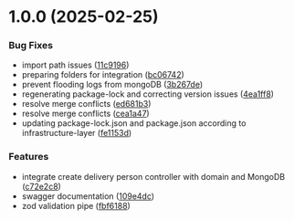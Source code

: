 # 1.0.0 (2025-02-25)


### Bug Fixes

* import path issues ([11c9196](https://github.com/arakakimath/order-logistics-api/commit/11c91960908733cee03c90fb579667de17a6a03a))
* preparing folders for integration ([bc06742](https://github.com/arakakimath/order-logistics-api/commit/bc067428d849caf54ceef01e8c143cc374622f60))
* prevent flooding logs from mongoDB ([3b267de](https://github.com/arakakimath/order-logistics-api/commit/3b267dee52390052ee884259a868203b6e4b041e))
* regenerating package-lock and correcting version issues ([4ea1ff8](https://github.com/arakakimath/order-logistics-api/commit/4ea1ff8f8bd15acea6d740554478e9a04d1c2aa2))
* resolve merge conflicts ([ed681b3](https://github.com/arakakimath/order-logistics-api/commit/ed681b3d82c147c315cd3fc117c6f0e0b49dae71))
* resolve merge conflicts ([cea1a47](https://github.com/arakakimath/order-logistics-api/commit/cea1a4731deee23c30724900672c8f4bfa4575c8))
* updating package-lock.json and package.json according to infrastructure-layer ([fe1153d](https://github.com/arakakimath/order-logistics-api/commit/fe1153d26aeb2e3feb67031e50162bc7a8cfb8e3))


### Features

* integrate create delivery person controller with domain and MongoDB ([c72e2c8](https://github.com/arakakimath/order-logistics-api/commit/c72e2c8df46b42538b2ea95b6a828da9a74eebe6))
* swagger documentation ([109e4dc](https://github.com/arakakimath/order-logistics-api/commit/109e4dc69499ab6a14d2fbf89aecce9e3688149e))
* zod validation pipe ([fbf6188](https://github.com/arakakimath/order-logistics-api/commit/fbf618829fa8d9ef069e3e17369e63e4601c5c17))
